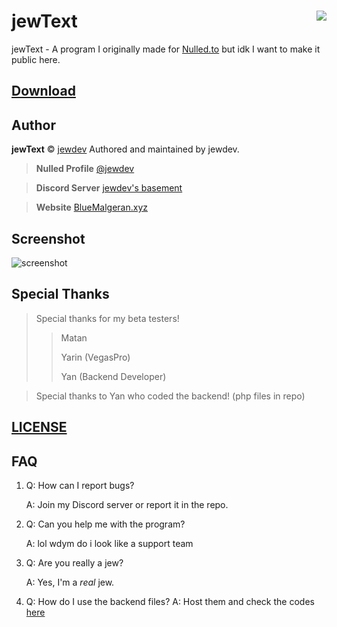 # jewText <img src="https://i.imgur.com/W2QSZeG.gif" align="right">

jewText - A program I originally made for [Nulled.to](https://nulled.to) but idk I want to make it public here.

## [Download](https://github.com/BlueMalgeran/jewText/releases/latest)

## Author

**jewText** © [jewdev](https://github.com/BlueMalgeran) Authored and maintained by jewdev.

> **Nulled Profile** [@jewdev](https://www.nulled.to/user/1880782-)

> **Discord Server** [jewdev's basement](https://discord.gg/VkDnTQP)

> **Website** [BlueMalgeran.xyz](https://bluemalgeran.xyz)

## Screenshot
![screenshot](https://i.imgur.com/zXcSBWt.png)

## Special Thanks
> Special thanks for my beta testers!
> > Matan
> > 
> > Yarin (VegasPro)
> > 
> > Yan (Backend Developer)

> Special thanks to Yan who coded the backend! (php files in repo)

## [LICENSE](https://github.com/BlueMalgeran/jewText/blob/master/LICENSE)

## FAQ
1. Q: How can I report bugs?
   
   A: Join my Discord server or report it in the repo.
   
2. Q: Can you help me with the program?

   A: lol wdym do i look like a support team
   
3. Q: Are you really a jew?

   A: Yes, I'm a *real* jew.

4. Q: How do I use the backend files?
   A: Host them and check the codes [here](https://github.com/BlueMalgeran/jewText/commit/d3f5fc67e092749ad84aa247a37d12e626e295d8)
